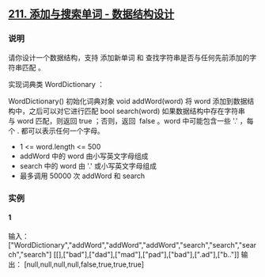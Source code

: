 ## [211. 添加与搜索单词 - 数据结构设计](https://leetcode-cn.com/problems/design-add-and-search-words-data-structure/)

### 说明
请你设计一个数据结构，支持 添加新单词 和 查找字符串是否与任何先前添加的字符串匹配 。

实现词典类 WordDictionary ：

WordDictionary() 初始化词典对象
void addWord(word) 将 word 添加到数据结构中，之后可以对它进行匹配
bool search(word) 如果数据结构中存在字符串与 word 匹配，则返回 true ；否则，返回  false 。word 中可能包含一些 '.' ，每个 . 都可以表示任何一个字母。

* 1 <= word.length <= 500
* addWord 中的 word 由小写英文字母组成
* search 中的 word 由 '.' 或小写英文字母组成
* 最多调用 50000 次 addWord 和 search

### 实例
#### 1
输入：
["WordDictionary","addWord","addWord","addWord","search","search","search","search"]
[[],["bad"],["dad"],["mad"],["pad"],["bad"],[".ad"],["b.."]]
输出：
[null,null,null,null,false,true,true,true]
